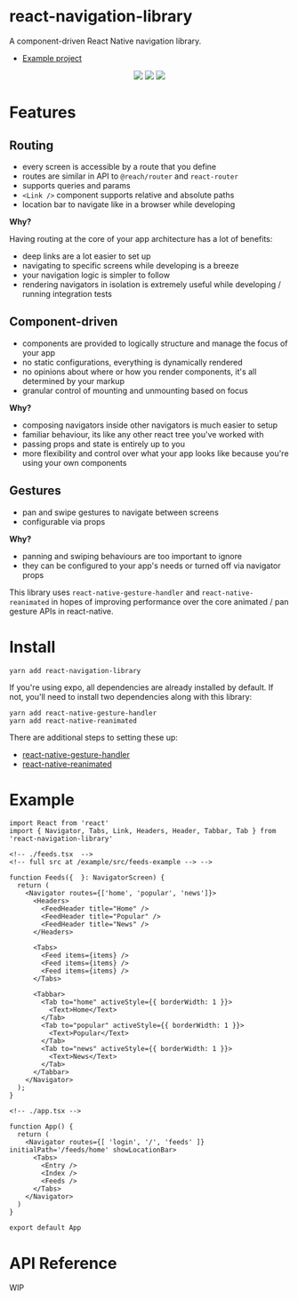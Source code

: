 # react-navigation-library

A component-driven React Native navigation library.

- [Example project](https://github.com/CrowdLinker/react-navigation-library/blob/master/example/src/index.tsx)

<p align="center">
  <img src="docs/assets/tabview-locationbar.gif">
  <img src="docs/assets/tabview-swipes.gif">
  <img src="docs/assets/login-location.gif">
</p>

# Features

## Routing

- every screen is accessible by a route that you define
- routes are similar in API to `@reach/router` and `react-router`
- supports queries and params
- `<Link />` component supports relative and absolute paths
- location bar to navigate like in a browser while developing

**Why?**

Having routing at the core of your app architecture has a lot of benefits:

- deep links are a lot easier to set up
- navigating to specific screens while developing is a breeze
- your navigation logic is simpler to follow
- rendering navigators in isolation is extremely useful while developing / running integration tests

## Component-driven

- components are provided to logically structure and manage the focus of your app
- no static configurations, everything is dynamically rendered
- no opinions about where or how you render components, it's all determined by your markup
- granular control of mounting and unmounting based on focus

**Why?**

- composing navigators inside other navigators is much easier to setup
- familiar behaviour, its like any other react tree you've worked with
- passing props and state is entirely up to you
- more flexibility and control over what your app looks like because you're using your own components

## Gestures

- pan and swipe gestures to navigate between screens
- configurable via props

**Why?**

- panning and swiping behaviours are too important to ignore
- they can be configured to your app's needs or turned off via navigator props

This library uses `react-native-gesture-handler` and `react-native-reanimated` in hopes of improving performance over the core animated / pan gesture APIs in react-native.

# Install

`yarn add react-navigation-library`

If you're using expo, all dependencies are already installed by default. If not, you'll need to install two dependencies along with this library:

```
yarn add react-native-gesture-handler
yarn add react-native-reanimated
```

There are additional steps to setting these up:

- [react-native-gesture-handler](https://kmagiera.github.io/react-native-gesture-handler/docs/getting-started.html)
- [react-native-reanimated](https://github.com/kmagiera/react-native-reanimated#installation)

# Example

```
import React from 'react'
import { Navigator, Tabs, Link, Headers, Header, Tabbar, Tab } from 'react-navigation-library'

<!-- ./feeds.tsx  -->
<!-- full src at /example/src/feeds-example --> -->

function Feeds({  }: NavigatorScreen) {
  return (
    <Navigator routes={['home', 'popular', 'news']}>
      <Headers>
        <FeedHeader title="Home" />
        <FeedHeader title="Popular" />
        <FeedHeader title="News" />
      </Headers>

      <Tabs>
        <Feed items={items} />
        <Feed items={items} />
        <Feed items={items} />
      </Tabs>

      <Tabbar>
        <Tab to="home" activeStyle={{ borderWidth: 1 }}>
          <Text>Home</Text>
        </Tab>
        <Tab to="popular" activeStyle={{ borderWidth: 1 }}>
          <Text>Popular</Text>
        </Tab>
        <Tab to="news" activeStyle={{ borderWidth: 1 }}>
          <Text>News</Text>
        </Tab>
      </Tabbar>
    </Navigator>
  );
}

<!-- ./app.tsx -->

function App() {
  return (
    <Navigator routes={[ 'login', '/', 'feeds' ]} initialPath='/feeds/home' showLocationBar>
      <Tabs>
        <Entry />
        <Index />
        <Feeds />
      </Tabs>
    </Navigator>
  )
}

export default App
```

# API Reference

WIP
